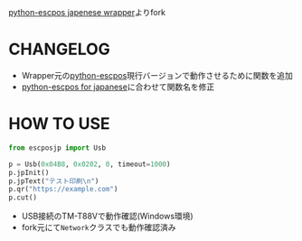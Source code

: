 [python-escpos japenese wrapper](https://github.com/iakyi/python-escpos-jp)よりfork

# CHANGELOG

- Wrapper元の[python-escpos](https://github.com/python-escpos/python-escpos)現行バージョンで動作させるために関数を追加
- [python-escpos for japanese](https://github.com/lrks/python-escpos)に合わせて関数名を修正

# HOW TO USE

```python
from escposjp import Usb

p = Usb(0x04B8, 0x0202, 0, timeout=1000)
p.jpInit()
p.jpText("テスト印刷\n")
p.qr("https://example.com")
p.cut()
```

- USB接続のTM-T88Vで動作確認(Windows環境)
- fork元にて`Network`クラスでも動作確認済み
